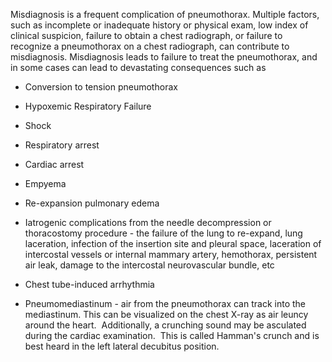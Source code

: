 Misdiagnosis is a frequent complication of pneumothorax. Multiple factors, such as incomplete or inadequate history or physical exam, low index of clinical suspicion, failure to obtain a chest radiograph, or failure to recognize a pneumothorax on a chest radiograph, can contribute to misdiagnosis. Misdiagnosis leads to failure to treat the pneumothorax, and in some cases can lead to devastating consequences such as

- Conversion to tension pneumothorax

- Hypoxemic Respiratory Failure

- Shock

- Respiratory arrest

- Cardiac arrest

- Empyema

- Re-expansion pulmonary edema

- Iatrogenic complications from the needle decompression or thoracostomy procedure - the failure of the lung to re-expand, lung laceration, infection of the insertion site and pleural space, laceration of intercostal vessels or internal mammary artery, hemothorax, persistent air leak, damage to the intercostal neurovascular bundle, etc

- Chest tube-induced arrhythmia

- Pneumomediastinum - air from the pneumothorax can track into the mediastinum. This can be visualized on the chest X-ray as air leuncy around the heart.  Additionally, a crunching sound may be asculated during the cardiac examination.  This is called Hamman's crunch and is best heard in the left lateral decubitus position.